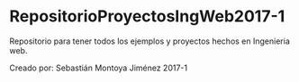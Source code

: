 # RepositorioProyectosIngWeb2017-1
Repositorio para tener todos los ejemplos y proyectos hechos en Ingenieria web.

Creado por: Sebastián Montoya Jiménez
2017-1
